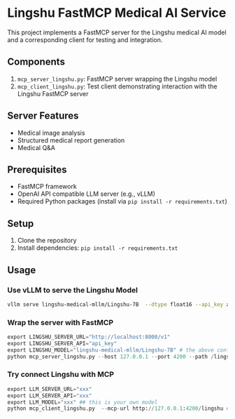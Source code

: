 # Lingshu FastMCP Medical AI Service

This project implements a FastMCP server for the Lingshu medical AI model and a corresponding client for testing and integration.

## Components

1. `mcp_server_lingshu.py`: FastMCP server wrapping the Lingshu model
2. `mcp_client_lingshu.py`: Test client demonstrating interaction with the Lingshu FastMCP server

## Server Features

- Medical image analysis
- Structured medical report generation
- Medical Q&A

## Prerequisites

- FastMCP framework
- OpenAI API compatible LLM server (e.g., vLLM)
- Required Python packages (install via `pip install -r requirements.txt`)

## Setup
1. Clone the repository
2. Install dependencies: `pip install -r requirements.txt`

## Usage

### Use vLLM to serve the Lingshu Model
```bash
vllm serve lingshu-medical-mllm/Lingshu-7B  --dtype float16 --api_key api_key --port 8000  --max-model-len 32768
```
### Wrap the server with FastMCP
```python
export LINGSHU_SERVER_URL="http://localhost:8000/v1" 
export LINGSHU_SERVER_API="api_key"
export LINGSHU_MODEL="lingshu-medical-mllm/Lingshu-7B" # the above config depends on your vllm server config
python mcp_server_lingshu.py --host 127.0.0.1 --port 4200 --path /lingshu --log-level info
```
### Try connect Lingshu with MCP
```python
export LLM_SERVER_URL="xxx"
export LLM_SERVER_API="xxx"
export LLM_MODEL="xxx" ## this is your own model
python mcp_client_lingshu.py  --mcp-url http://127.0.0.1:4200/lingshu # the mcp-url should depend on the mcp server you deployed in the last step
```